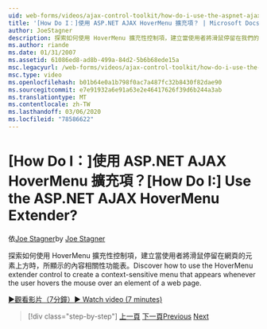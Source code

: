 ```yaml
---
uid: web-forms/videos/ajax-control-toolkit/how-do-i-use-the-aspnet-ajax-hovermenu-extender
title: '[How Do I：]使用 ASP.NET AJAX HoverMenu 擴充項？ | Microsoft Docs'
author: JoeStagner
description: 探索如何使用 HoverMenu 擴充性控制項，建立當使用者將滑鼠停留在我們的元素上方時所顯示的即時內容功能表
ms.author: riande
ms.date: 01/31/2007
ms.assetid: 61086ed8-ad8b-499a-84d2-5b6b68ede15a
msc.legacyurl: /web-forms/videos/ajax-control-toolkit/how-do-i-use-the-aspnet-ajax-hovermenu-extender
msc.type: video
ms.openlocfilehash: b01b64e0a1b798f0ac7a487fc32b8430f82dae90
ms.sourcegitcommit: e7e91932a6e91a63e2e46417626f39d6b244a3ab
ms.translationtype: MT
ms.contentlocale: zh-TW
ms.lasthandoff: 03/06/2020
ms.locfileid: "78586622"
---
```

# <a name="how-do-i-use-the-aspnet-ajax-hovermenu-extender"></a><span data-ttu-id="b6ade-104">[How Do I：]使用 ASP.NET AJAX HoverMenu 擴充項？</span><span class="sxs-lookup"><span data-stu-id="b6ade-104">[How Do I:] Use the ASP.NET AJAX HoverMenu Extender?</span></span>

<span data-ttu-id="b6ade-105">依[Joe Stagner](https://github.com/JoeStagner)</span><span class="sxs-lookup"><span data-stu-id="b6ade-105">by [Joe Stagner](https://github.com/JoeStagner)</span></span>

<span data-ttu-id="b6ade-106">探索如何使用 HoverMenu 擴充性控制項，建立當使用者將滑鼠停留在網頁的元素上方時，所顯示的內容相關性功能表。</span><span class="sxs-lookup"><span data-stu-id="b6ade-106">Discover how to use the HoverMenu extender control to create a context-sensitive menu that appears whenever the user hovers the mouse over an element of a web page.</span></span>

[<span data-ttu-id="b6ade-107">&#9654;觀看影片（7分鐘）</span><span class="sxs-lookup"><span data-stu-id="b6ade-107">&#9654; Watch video (7 minutes)</span></span>](https://channel9.msdn.com/Blogs/ASP-NET-Site-Videos/how-do-i-use-the-aspnet-ajax-hovermenu-extender)

> [!div class="step-by-step"]
> <span data-ttu-id="b6ade-108">[上一頁](how-do-i-use-the-aspnet-ajax-filteredtextbox-extender.md)
> [下一頁](how-do-i-use-the-aspnet-ajax-togglebutton-extender.md)</span><span class="sxs-lookup"><span data-stu-id="b6ade-108">[Previous](how-do-i-use-the-aspnet-ajax-filteredtextbox-extender.md)
[Next](how-do-i-use-the-aspnet-ajax-togglebutton-extender.md)</span></span>
